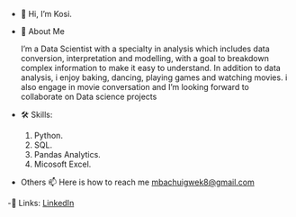- 👋 Hi, I’m Kosi.
- 👀 About Me
    
    I’m a Data Scientist with a specialty in analysis which includes data conversion, interpretation and modelling, with a goal to breakdown complex information to make it easy to understand.
    In addition to data analysis, i enjoy baking, dancing, playing games and watching movies. i also engage in movie conversation and I’m looking forward to collaborate on Data science projects
- 🛠 Skills:
    1. Python.
    2. SQL.
    3. Pandas Analytics. 
    4. Micosoft Excel.


-  Others
📫 Here is how to reach me mbachuigwek8@gmail.com

-🔗 Links:
       [LinkedIn](https://www.linkedin.com/in/kosisochukwu-mbachu-igwe-945b541a8)


<!---
MsKohcee/MsKohcee is a ✨ special ✨ repository because its `README.md` (this file) appears on your GitHub profile.
You can click the Preview link to take a look at your changes.
--->

